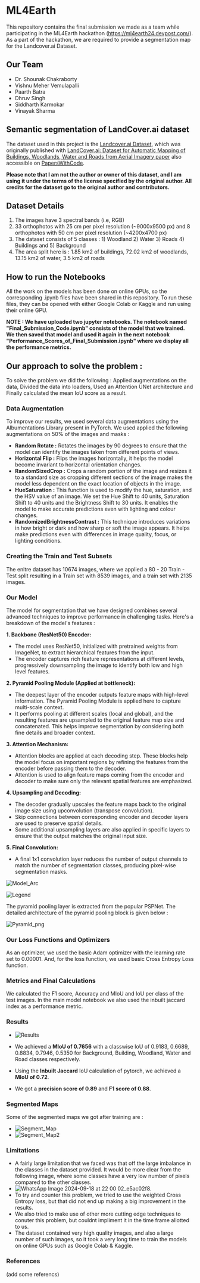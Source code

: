 # ML4Earth
This repository contains the final submission we made as a team while participating in the ML4Earth hackathon (https://ml4earth24.devpost.com/).
As a part of the hackathon, we are required to provide a segmentation map for the Landcover.ai Dataset.

## Our Team

- Dr. Shounak Chakraborty
- Vishnu Meher Vemulapalli
- Paarth Batra
- Dhruv Singh
- Siddharth Karmokar
- Vinayak Sharma

## Semantic segmentation of LandCover.ai dataset

The dataset used in this project is the [Landcover.ai Dataset](https://landcover.ai.linuxpolska.com/), 
which was originally published with [LandCover.ai: Dataset for Automatic Mapping of Buildings, Woodlands, Water and Roads from Aerial Imagery paper](https://arxiv.org/abs/2005.02264)
also accessible on [PapersWithCode](https://paperswithcode.com/paper/landcover-ai-dataset-for-automatic-mapping-of).

**Please note that I am not the author or owner of this dataset, and I am using it under the terms of the license specified by the original author. 
All credits for the dataset go to the original author and contributors.**

## Dataset Details
1. The images have 3 spectral bands (i.e, RGB)
2. 33 orthophotos with 25 cm per pixel resolution (~9000x9500 px) and 8 orthophotos with 50 cm per pixel resolution (~4200x4700 px)
3. The dataset consists of 5 classes : 1) Woodland 2) Water 3) Roads 4) Buildings and 5) Background
4. The area split here is : 1.85 km2 of buildings, 72.02 km2 of woodlands, 13.15 km2 of water, 3.5 km2 of roads

## How to run the Notebooks

All the work on the models has been done on online GPUs, so the corresponding .ipynb files have been shared in this repository. 
To run these files, they can be opened with either Google Colab or Kaggle and run using their online GPU.

**NOTE : We have uploaded two jupyter notebooks. The notebook named "Final_Submission_Code.ipynb" consists of the model that we trained. We then saved that model and used it again in the next notebook "Performance_Scores_of_Final_Submission.ipynb" where we display all the performance metrics.**

## Our approach to solve the problem :

To solve the problem we did the following : Applied augmentations on the data, Divided the data into loaders, Used an Attention UNet architecture and Finally calculated the mean IoU score as a result.

### Data Augmentation 
To improve our results, we used several data augmentations using the Albumentations Library present in PyTorch. We used applied the following augmentations on 50% of the images and masks : 
- **Random Rotate :** Rotates the images by 90 degrees to ensure that the model can identify the images taken from different points of views.
- **Horizontal Flip :** Flips the images horizontally, it helps the model become invariant to horizontal orientation changes.
- **RandomSizedCrop :** Crops a random portion of the image and resizes it to a standard size as cropping different sections of the image makes the model less dependent on the exact location of objects in the image.
- **HueSaturation :** This function is used to modify the hue, saturation, and the HSV value of an image. We set the Hue Shift to 40 units, Saturation Shift to 40 units and the Brightness Shift to 30 units. It enables the model to make accurate predictions even with lighting and colour changes.
- **RandomizedBrightnessContrast :** This technique introduces variations in how bright or dark and how sharp or soft the image appears. It helps make predictions even with differences in image quality, focus, or lighting conditions.

### Creating the Train and Test Subsets
The enitre dataset has 10674 images, where we applied a 80 - 20 Train - Test split resulting in a Train set with 8539 images, and a train set with 2135 images.

### Our Model 
The model for segmentation  that we have designed combines several advanced techniques to improve performance in challenging tasks. Here's a breakdown of the model's features : 

**1. Backbone (ResNet50) Encoder:** 
  - The model uses ResNet50, initialized with pretrained weights from ImageNet, to extract hierarchical features from the input.
  - The encoder captures rich feature representations at different levels, progressively downsampling the image to identify both low and high level features.

**2. Pyramid Pooling Module (Applied at bottleneck):** 
  - The deepest layer of the encoder outputs feature maps with high-level information. The Pyramid Pooling Module is applied here to capture multi-scale context.
  - It performs pooling at different scales (local and global), and the resulting features are upsampled to the original feature map size and concatenated. This helps improve segmentation by considering both fine details and broader context.

**3. Attention Mechanism:** 
  - Attention blocks are applied at each decoding step. These blocks help the model focus on important regions by refining the features from the encoder before passing them to the decoder.
  -  Attention is used to align feature maps coming from the encoder and decoder to make sure only the relevant spatial features are emphasized.

**4. Upsampling and Decoding:** 
  - The decoder gradually upscales the feature maps back to the original image size using upconvolution (transpose convolution).
  - Skip connections between corresponding encoder and decoder layers are used to preserve spatial details.
  - Some additional upsampling layers are also applied in specific layers to ensure that the output matches the original input size.

**5. Final Convolution:** 
  - A final 1x1 convolution layer reduces the number of output channels to match the number of segmentation classes, producing pixel-wise segmentation masks.

![Model_Arc](https://github.com/user-attachments/assets/06142b52-ce1a-42e4-8396-84ca11ee21cb)

![Legend](https://github.com/user-attachments/assets/645aa2de-9e13-4473-a246-05d4ac65bd48)



The pyramid pooling layer is extracted from the popular PSPNet. The detailed architecture of the pyramid pooling block is given below :

![Pyramid_png](https://github.com/user-attachments/assets/6d79ff86-9b05-444f-aebb-44512bf85375)


### Our Loss Functions and Optimizers 
As an optimizer, we used the basic Adam optimizer with the learning rate set to 0.00001. And, for the loss function, we used basic Cross Entropy Loss function.

### Metrics and Final Calculations
We calculated the F1 score, Accuracy and MIoU and IoU per class of the test images. In the main model notebook we also used the inbuilt jaccard index as a performance metric.

### Results 
- ![Results](https://github.com/user-attachments/assets/4db8a0b1-1a60-45bd-bbac-96de19c6070a)

- We achieved a **MIoU of 0.7656** with a classwise IoU of 0.9183, 0.6689, 0.8834, 0.7946, 0.5350 for Background, Building, Woodland, Water and Road classes respectively.
- Using the **Inbuilt Jaccard** IoU calculation of pytorch, we achieved a **MIoU of 0.72**.
- We got a **precision score of 0.89** and **F1 score of 0.88**.

### Segmented Maps 
Some of the segmented maps we got after training are :
- ![Segment_Map](https://github.com/user-attachments/assets/508ae040-2115-4b59-8351-440152b5cc7f)
- ![Segment_Map2](https://github.com/user-attachments/assets/0d084929-cd50-4112-b967-312ce5a16ea7)



### Limitations 
- A fairly large limitation that we faced was that off the large imbalance in the classes in the dataset provided. It would be more clear from the following image, where some classes have a very low number of pixels compared to the other classes.
- ![WhatsApp Image 2024-09-18 at 22 00 02_e5ac02f8](https://github.com/user-attachments/assets/32650a6d-9c5c-4b7a-9a79-dfddefc02c3a).
- To try and counter this problem, we tried to use the weighted Cross Entropy loss, but that did not end up making a big improvement in the results.
-  We also tried to make use of other more cutting edge techniques to conuter this problem, but couldnt impliment it in the time frame allotted to us.
- The dataset contained very high quality images, and also a large number of such images, so it took a very long time to train the models on online GPUs such as Google Colab & Kaggle.

### References
(add some referencs)



  



